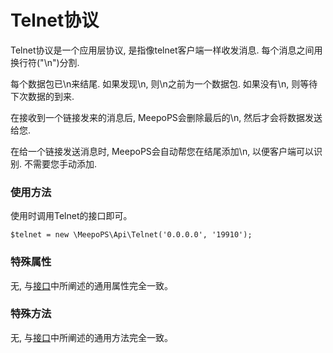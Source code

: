 # Telnet协议

Telnet协议是一个应用层协议, 是指像telnet客户端一样收发消息. 每个消息之间用换行符("\n")分割.

每个数据包已\n来结尾. 如果发现\n, 则\n之前为一个数据包. 如果没有\n, 则等待下次数据的到来.

在接收到一个链接发来的消息后, MeepoPS会删除最后的\n, 然后才会将数据发送给您.

在给一个链接发送消息时, MeepoPS会自动帮您在结尾添加\n, 以便客户端可以识别. 不需要您手动添加.

### 使用方法
使用时调用Telnet的接口即可。
```
$telnet = new \MeepoPS\Api\Telnet('0.0.0.0', '19910');
```

### 特殊属性
无, 与[接口](../3-api)中所阐述的通用属性完全一致。

### 特殊方法
无, 与[接口](../3-api)中所阐述的通用方法完全一致。
